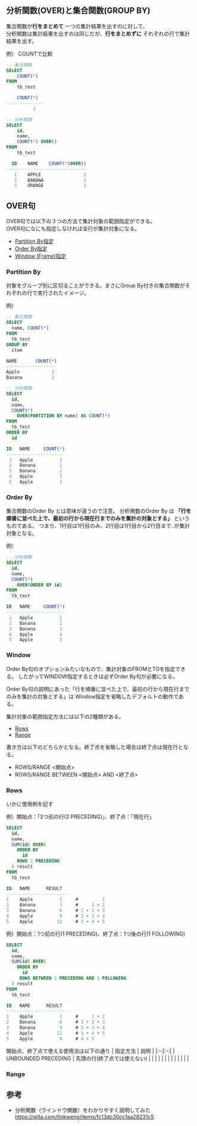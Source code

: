 ## 分析関数(OVER)と集合関数(GROUP BY)
集合関数が**行をまとめて** 一つの集計結果を出すのに対して、  
分析関数は集計結果を出すのは同じだが、**行をまとめずに** それぞれの行で集計結果を出す。

例） COUNTで比較
```sql
-- 集合関数
SELECT
    COUNT(*)
FROM
    tb_test

    COUNT(*)
--------------
          3
```

```sql
-- 分析関数
SELECT
    id,
    name,
    COUNT(*) OVER()
FROM
    tb_test

  ID    NAME    COUNT(*)OVER()
-------------------------------
   1    APPLE                3
   2    BANANA               3
   3    ORANGE               3
```

## OVER句
OVER句では以下の３つの方法で集計対象の範囲指定ができる。  
OVER句になにも指定しなければ全行が集計対象になる。

- [Partition By指定](#Partition-By)
- [Order By指定](#Order-By)
- [Window (Frame)指定](#Window)

### Partition By
 対象をグループ別に区切ることができる。まさにGroup By付きの集合関数がそれぞれの行で実行されたイメージ。

例）
```sql
-- 集合関数
SELECT
  name, COUNT(*)
FROM
  tb_test
GROUP BY
  item

NAME       COUNT(*)
-------------------
Apple            3
Banana           2
```

```sql
-- 分析関数
SELECT 
  id, 
  name,
  COUNT(*)
    OVER(PARTITION BY name) AS COUNT(*)
FROM
  tb_test
ORDER BY 
  id

ID   NAME     COUNT(*)
---------------------- 
 1   Apple          3
 2   Banana         2
 3   Banana         2
 4   Apple          3
 5   Apple          3
```
### Order By
集合関数のOrder By とは意味が違うので注意。
分析関数のOrder By は **「行を順番に並べた上で、最初の行から現在行までのみを集計の対象とする」**
というものである。
つまり、1行目は1行目のみ、2行目は1行目から2行目まで..が集計対象となる。

例）
```sql
-- 分析関数
SELECT
  id,
  name,
  COUNT(*)
    OVER(ORDER BY id)
FROM
  tb_test

ID   NAME     COUNT(*)
---------------------- 
 1   Apple          1
 2   Banana         2
 3   Banana         3
 4   Apple          4
 5   Apple          5
```

### Window
Order By句のオプションみたいなもので、集計対象のFROMとTOを指定できる。
したがってWINDOW指定するときは必ずOrder By句が必要になる。

Order By句の説明にあった「行を順番に並べた上で、最初の行から現在行までのみを集計の対象とする」は
Window指定を省略したデフォルトの動作である。

集計対象の範囲指定方法には以下の2種類がある。
- [Rows](#Rows)
- [Range](#Range)

書き方は以下のどちらかとなる。終了点を省略した場合は終了点は現在行となる。
- ROWS/RANGE <開始点>
- ROWS/RANGE BETWEEN <開始点> AND <終了点>

### Rows
いかに使用例を記す

例）開始点：「2つ前の行(2 PRECEDING)」、終了点：「現在行」
```sql
SELECT 
  id, 
  name,
  SUM(id) OVER(
    ORDER BY
      id
    ROWS 2 PRECEDING
  ) result
FROM
  tb_test

ID   NAME      RESULT
------------------------
1    Apple          1     #         1
2    Banana         3     #     1 + 2
3    Banana         6     # 1 + 2 + 3
4    Apple          9     # 2 + 3 + 4 
5    Apple         12     # 3 + 4 + 5

```
例）開始点：1つ前の行(1 PRECEDING)、終了点：1つ後の行(1 FOLLOWING)
```sql
SELECT
  id,
  name,
  SUM(id) OVER(
    ORDER BY
      id
     ROWS BETWEEN 1 PRECEDING AND 1 FOLLOWING
  ) result
FROM
  tb_test

ID   NAME      RESULT
------------------------
1    Apple          3     #     1 + 2
2    Banana         6     # 1 + 2 + 3
3    Banana         9     # 2 + 3 + 4
4    Apple         12     # 3 + 4 + 5
5    Apple          9     # 4 + 5

```

開始点、終了点で使える使用法は以下の通り
| 指定方法 | 説明 |
|:-:|:-:|
| UNBOUNDED PRECEDING | 先頭の行(終了点では使えない) |
|  |  |
|  |  | 
|  |  |
|  |  |

### Range

## 参考
- 分析関数（ウインドウ関数）をわかりやすく説明してみた  
https://qiita.com/tlokweng/items/fc13dc30cc1aa28231c5
